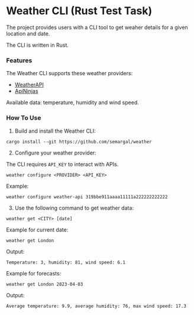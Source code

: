 # Weather CLI (Rust Test Task)

The project provides users with a CLI tool to get weaher details for a given location and date. 

The CLI is written in Rust.

### Features

The Weather CLI supports these weather providers:
- [WeatherAPI](https://www.weatherapi.com)
- [ApiNinjas](https://api-ninjas.com)

Available data: temperature, humidity and wind speed.

### How To Use

1. Build and install the Weather CLI:

```shell
cargo install --git https://github.com/semargal/weather
```

2. Configure your weather provider:

The CLI requires `API_KEY` to interact with APIs. 

```shell
weather configure <PROVIDER> <API_KEY>
```
Example:
```shell
weather configure weather-api 319bbe911aaaa11111a222222222222
```

3. Use the following command to get weather data:

```shell
weather get <CITY> [date]
```
Example for current date:
```shell
weather get London
```
Output:
```shell
Temperature: 3, humidity: 81, wind speed: 6.1
```

Example for forecasts:
```shell
weather get London 2023-04-03
```
Output:
```shell
Average temperature: 9.9, average humidity: 76, max wind speed: 17.3
```
